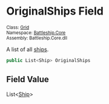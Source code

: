 # OriginalShips Field

<sub>Class: [Grid](../Grid.md)  
Namespace: [Battleship.Core](../../Battleship.Core.md)  
Assembly: Battleship.Core.dll</sub>

A list of all [ships](../../Ship/Ship.md).

```cs
public List<Ship> OriginalShips
```

## Field Value

List<[Ship](../../Ship/Ship.md)>
